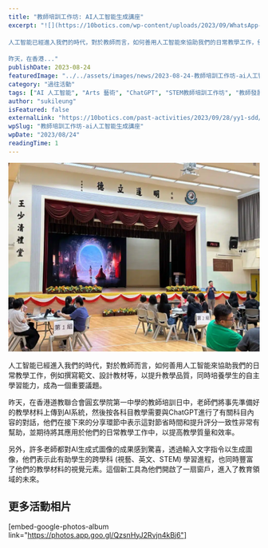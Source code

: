 ```yaml
---
title: "教師培訓工作坊: AI人工智能生成講座"
excerpt: "![](https://10botics.com/wp-content/uploads/2023/09/WhatsApp-Image-2023-09-28-at-13.18.06-1024x768.jpeg)

人工智能已經進入我們的時代，對於教師而言，如何善用人工智能來協助我們的日常教學工作，例如撰寫範文、設計教材等，以提升教學品質，同時培養學生的自主學習能力，成為一個重要議題。

昨天，在香港..."
publishDate: 2023-08-24
featuredImage: "../../assets/images/news/2023-08-24-教師培訓工作坊-ai人工智能生成講座/image1.jpeg"
category: "過往活動"
tags: ["AI 人工智能", "Arts 藝術", "ChatGPT", "STEM教師培訓工作坊", "教師發展日"]
author: "sukileung"
isFeatured: false
externalLink: "https://10botics.com/past-activities/2023/09/28/yy1-sdd/"
wpSlug: "教師培訓工作坊-ai人工智能生成講座"
wpDate: "2023/08/24"
readingTime: 1
---
```


![](../../assets/images/news/2023-08-24-教師培訓工作坊-ai人工智能生成講座/image2.jpeg)

人工智能已經進入我們的時代，對於教師而言，如何善用人工智能來協助我們的日常教學工作，例如撰寫範文、設計教材等，以提升教學品質，同時培養學生的自主學習能力，成為一個重要議題。

昨天，在香港道教聯合會圓玄學院第一中學的教師培訓日中，老師們將事先準備好的教學材料上傳到AI系統，然後按各科目教學需要與ChatGPT進行了有關科目內容的對話，他們在接下來的分享環節中表示這對節省時間和提升評分一致性非常有幫助，並期待將其應用於他們的日常教學工作中，以提高教學質量和效率。

另外，許多老師都對AI生成式圖像的成果感到驚喜，透過輸入文字指令以生成圖像，他們表示此有助學生的跨學科 (視藝、英文、STEM) 學習進程，也同時豐富了他們的教學材料的視覺元素。這個新工具為他們開啟了一扇窗戶，進入了教育領域的未來。

## 更多活動相片

[embed-google-photos-album link="https://photos.app.goo.gl/QzsnHyJ2Rvjn4kBj6"]